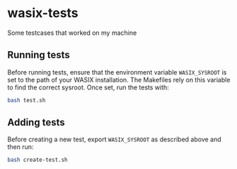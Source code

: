 # wasix-tests
Some testcases that worked on my machine

## Running tests

Before running tests, ensure that the environment variable `WASIX_SYSROOT` is set
to the path of your WASIX installation. The Makefiles rely on this variable to
find the correct sysroot. Once set, run the tests with:

```bash
bash test.sh
```

## Adding tests

Before creating a new test, export `WASIX_SYSROOT` as described above and then run:

```bash
bash create-test.sh
```
